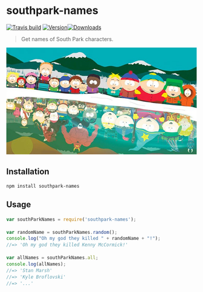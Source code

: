 # southpark-names

[![Travis build](https://img.shields.io/travis/johemst/southpark-names.svg?style=flat-square)](https://travis-ci.org/johemst/southpark-names) [![Version](https://img.shields.io/npm/v/southpark-names.svg?style=flat-square)](https://www.npmjs.com/package/southpark-names)[![Downloads](https://img.shields.io/npm/dm/southpark-names.svg?style=flat-square)](https://npm-stat.com/charts.html?package=southpark-names)

> Get names of South Park characters.

[![Image](southparkimage.jpg)](http://www.geek.com/wp-content/uploads/2015/07/southpark-625x350.jpg)

## Installation

```
npm install southpark-names
```

## Usage

```js
var southParkNames = require('southpark-names');

var randomName = southParkNames.random();
console.log("Oh my god they killed " + randomName + "!");
//=> 'Oh my god they killed Kenny McCormick!'

var allNames = southParkNames.all;
console.log(allNames);
//=> 'Stan Marsh'
//=> 'Kyle Broflovski'
//=> '...'
```
